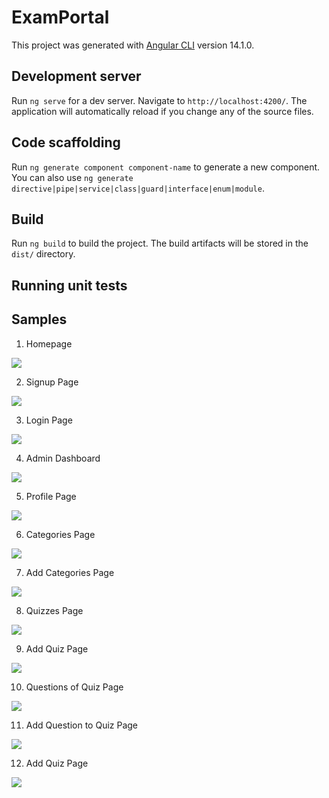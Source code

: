 # ExamPortal

This project was generated with [Angular CLI](https://github.com/angular/angular-cli) version 14.1.0.

## Development server

Run `ng serve` for a dev server. Navigate to `http://localhost:4200/`. The application will automatically reload if you change any of the source files.

## Code scaffolding

Run `ng generate component component-name` to generate a new component. You can also use `ng generate directive|pipe|service|class|guard|interface|enum|module`.

## Build

Run `ng build` to build the project. The build artifacts will be stored in the `dist/` directory.

## Running unit tests

## Samples

1) Homepage
<img src="/Samples/homepage.png">

2) Signup Page
<img src="/Samples/signup.png">

3) Login Page
<img src="/Samples/login.png">

4) Admin Dashboard
<img src="/Samples/admin.png">

5) Profile Page
<img src="/Samples/profile.png">

6) Categories Page
<img src="/Samples/categories.png">

7) Add Categories Page
<img src="/Samples/addCategories.png">

8) Quizzes Page
<img src="/Samples/quizzes.png">

9) Add Quiz Page
<img src="/Samples/addQuiz.png">

10) Questions of Quiz Page
<img src="/Samples/questions.png">

11) Add Question to Quiz Page
<img src="/Samples/addQuestion.png">

12) Add Quiz Page
<img src="/Samples/addQuiz.png">
